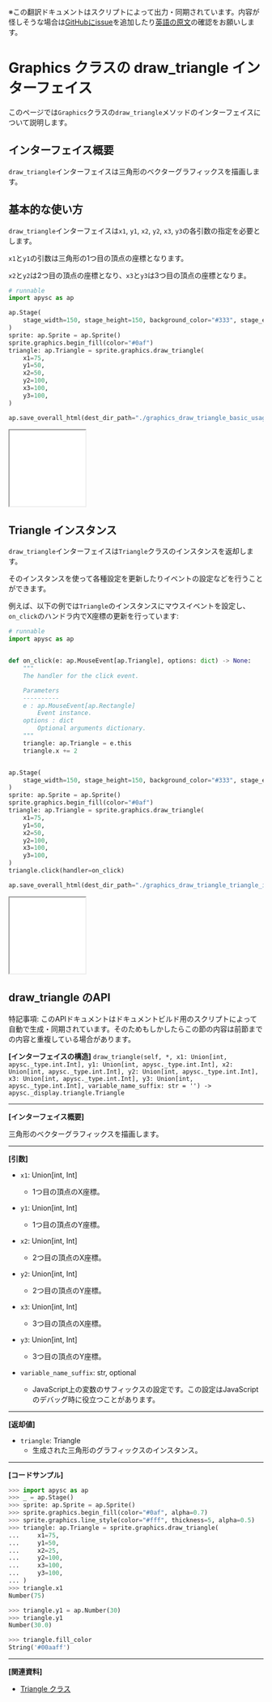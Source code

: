 <span class="inconspicuous-txt">※この翻訳ドキュメントはスクリプトによって出力・同期されています。内容が怪しそうな場合は<a href="https://github.com/simon-ritchie/apysc/issues" target="_blank">GitHubにissue</a>を追加したり[英語の原文](https://simon-ritchie.github.io/apysc/en/graphics_draw_triangle.html)の確認をお願いします。</span>

# Graphics クラスの draw_triangle インターフェイス

このページでは`Graphics`クラスの`draw_triangle`メソッドのインターフェイスについて説明します。

## インターフェイス概要

`draw_triangle`インターフェイスは三角形のベクターグラフィックスを描画します。

## 基本的な使い方

`draw_triangle`インターフェイスは`x1`, `y1`, `x2`, `y2`, `x3`, `y3`の各引数の指定を必要とします。

`x1`と`y1`の引数は三角形の1つ目の頂点の座標となります。

`x2`と`y2`は2つ目の頂点の座標となり、`x3`と`y3`は3つ目の頂点の座標となりま。

```py
# runnable
import apysc as ap

ap.Stage(
    stage_width=150, stage_height=150, background_color="#333", stage_elem_id="stage"
)
sprite: ap.Sprite = ap.Sprite()
sprite.graphics.begin_fill(color="#0af")
triangle: ap.Triangle = sprite.graphics.draw_triangle(
    x1=75,
    y1=50,
    x2=50,
    y2=100,
    x3=100,
    y3=100,
)

ap.save_overall_html(dest_dir_path="./graphics_draw_triangle_basic_usage/")
```

<iframe src="static/graphics_draw_triangle_basic_usage/index.html" width="150" height="150"></iframe>

## Triangle インスタンス

`draw_triangle`インターフェイスは`Triangle`クラスのインスタンスを返却します。

そのインスタンスを使って各種設定を更新したりイベントの設定などを行うことができます。

例えば、以下の例では`Triangle`のインスタンスにマウスイベントを設定し、`on_click`のハンドラ内でX座標の更新を行っています:

```py
# runnable
import apysc as ap


def on_click(e: ap.MouseEvent[ap.Triangle], options: dict) -> None:
    """
    The handler for the click event.

    Parameters
    ----------
    e : ap.MouseEvent[ap.Rectangle]
        Event instance.
    options : dict
        Optional arguments dictionary.
    """
    triangle: ap.Triangle = e.this
    triangle.x += 2


ap.Stage(
    stage_width=150, stage_height=150, background_color="#333", stage_elem_id="stage"
)
sprite: ap.Sprite = ap.Sprite()
sprite.graphics.begin_fill(color="#0af")
triangle: ap.Triangle = sprite.graphics.draw_triangle(
    x1=75,
    y1=50,
    x2=50,
    y2=100,
    x3=100,
    y3=100,
)
triangle.click(handler=on_click)

ap.save_overall_html(dest_dir_path="./graphics_draw_triangle_triangle_instance/")
```

<iframe src="static/graphics_draw_triangle_triangle_instance/index.html" width="150" height="150"></iframe>

## draw_triangle のAPI

<span class="inconspicuous-txt">特記事項: このAPIドキュメントはドキュメントビルド用のスクリプトによって自動で生成・同期されています。そのためもしかしたらこの節の内容は前節までの内容と重複している場合があります。</span>

**[インターフェイスの構造]** `draw_triangle(self, *, x1: Union[int, apysc._type.int.Int], y1: Union[int, apysc._type.int.Int], x2: Union[int, apysc._type.int.Int], y2: Union[int, apysc._type.int.Int], x3: Union[int, apysc._type.int.Int], y3: Union[int, apysc._type.int.Int], variable_name_suffix: str = '') -> apysc._display.triangle.Triangle`<hr>

**[インターフェイス概要]**

三角形のベクターグラフィックスを描画します。<hr>

**[引数]**

- `x1`: Union[int, Int]
  - 1つ目の頂点のX座標。

- `y1`: Union[int, Int]
  - 1つ目の頂点のY座標。

- `x2`: Union[int, Int]
  - 2つ目の頂点のX座標。

- `y2`: Union[int, Int]
  - 2つ目の頂点のY座標。

- `x3`: Union[int, Int]
  - 3つ目の頂点のX座標。

- `y3`: Union[int, Int]
  - 3つ目の頂点のY座標。

- `variable_name_suffix`: str, optional
  - JavaScript上の変数のサフィックスの設定です。この設定はJavaScriptのデバッグ時に役立つことがあります。

<hr>

**[返却値]**

- `triangle`: Triangle
  - 生成された三角形のグラフィックスのインスタンス。

<hr>

**[コードサンプル]**

```py
>>> import apysc as ap
>>> _ = ap.Stage()
>>> sprite: ap.Sprite = ap.Sprite()
>>> sprite.graphics.begin_fill(color="#0af", alpha=0.7)
>>> sprite.graphics.line_style(color="#fff", thickness=5, alpha=0.5)
>>> triangle: ap.Triangle = sprite.graphics.draw_triangle(
...     x1=75,
...     y1=50,
...     x2=25,
...     y2=100,
...     x3=100,
...     y3=100,
... )
>>> triangle.x1
Number(75)

>>> triangle.y1 = ap.Number(30)
>>> triangle.y1
Number(30.0)

>>> triangle.fill_color
String('#00aaff')
```

<hr>

**[関連資料]**

- [Triangle クラス](https://simon-ritchie.github.io/apysc/jp/jp_triangle.html)